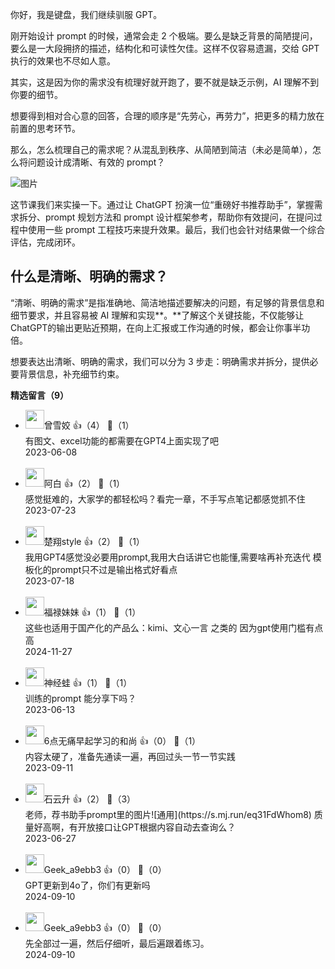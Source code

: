你好，我是键盘，我们继续驯服 GPT。

刚开始设计 prompt 的时候，通常会走 2 个极端。要么是缺乏背景的简陋提问，要么是一大段拥挤的描述，结构化和可读性欠佳。这样不仅容易遗漏，交给 GPT 执行的效果也不尽如人意。

其实，这是因为你的需求没有梳理好就开跑了，要不就是缺乏示例，AI 理解不到你要的细节。

想要得到相对合心意的回答，合理的顺序是“先劳心，再劳力”，把更多的精力放在前置的思考环节。

那么，怎么梳理自己的需求呢？从混乱到秩序、从简陋到简洁（未必是简单），怎么将问题设计成清晰、有效的 prompt？

![图片](https://static001.geekbang.org/resource/image/1d/ee/1da09f2400dd20f9558e10d7577abeee.png?wh=1142x272 "简洁是终极的复杂 ——  列昂纳多·达·芬奇")

这节课我们来实操一下。通过让 ChatGPT 扮演一位“重磅好书推荐助手”，掌握需求拆分、prompt 规划方法和 prompt 设计框架参考，帮助你有效提问，在提问过程中使用一些 prompt 工程技巧来提升效果。最后，我们也会针对结果做一个综合评估，完成闭环。

## **什么是清晰、明确的需求？**

“清晰、明确的需求”是指准确地、简洁地描述要解决的问题，有足够的背景信息和细节要求，并且容易被 AI 理解和实现**。**了解这个关键技能，不仅能够让ChatGPT的输出更贴近预期，在向上汇报或工作沟通的时候，都会让你事半功倍。

想要表达出清晰、明确的需求，我们可以分为 3 步走：明确需求并拆分，提供必要背景信息，补充细节约束。
<div><strong>精选留言（9）</strong></div><ul>
<li><img src="https://static001.geekbang.org/account/avatar/00/37/9c/3f/c7a8b950.jpg" width="30px"><span>曾雪姣</span> 👍（4） 💬（1）<div>有图文、excel功能的都需要在GPT4上面实现了吧</div>2023-06-08</li><br/><li><img src="https://static001.geekbang.org/account/avatar/00/38/27/b8/33244767.jpg" width="30px"><span>阿白</span> 👍（2） 💬（1）<div>感觉挺难的，大家学的都轻松吗？看完一章，不手写点笔记都感觉抓不住</div>2023-07-23</li><br/><li><img src="https://static001.geekbang.org/account/avatar/00/11/ed/3e/c1725237.jpg" width="30px"><span>楚翔style</span> 👍（2） 💬（1）<div>我用GPT4感觉没必要用prompt,我用大白话讲它也能懂,需要啥再补充迭代    模板化的prompt只不过是输出格式好看点</div>2023-07-18</li><br/><li><img src="https://static001.geekbang.org/account/avatar/00/12/e1/be/e7c7bb94.jpg" width="30px"><span>福禄妹妹</span> 👍（1） 💬（1）<div>这些也适用于国产化的产品么：kimi、文心一言 之类的
因为gpt使用门槛有点高</div>2024-11-27</li><br/><li><img src="https://static001.geekbang.org/account/avatar/00/19/05/ca/e22f4bf5.jpg" width="30px"><span>神经蛙</span> 👍（1） 💬（1）<div>训练的prompt 能分享下吗？</div>2023-06-13</li><br/><li><img src="https://static001.geekbang.org/account/avatar/00/19/fd/58/1af629c7.jpg" width="30px"><span>6点无痛早起学习的和尚</span> 👍（0） 💬（1）<div>内容太硬了，准备先通读一遍，再回过头一节一节实践</div>2023-09-11</li><br/><li><img src="https://static001.geekbang.org/account/avatar/00/0f/a0/c3/c5db35df.jpg" width="30px"><span>石云升</span> 👍（2） 💬（3）<div>老师，荐书助手prompt里的图片![通用](https:&#47;&#47;s.mj.run&#47;eq31FdWhom8) 质量好高啊，有开放接口让GPT根据内容自动去查询么？</div>2023-06-27</li><br/><li><img src="" width="30px"><span>Geek_a9ebb3</span> 👍（0） 💬（0）<div>GPT更新到4o了&#xff0c;你们有更新吗
</div>2024-09-10</li><br/><li><img src="" width="30px"><span>Geek_a9ebb3</span> 👍（0） 💬（0）<div>先全部过一遍&#xff0c;然后仔细听&#xff0c;最后遍跟着练习。
</div>2024-09-10</li><br/>
</ul>